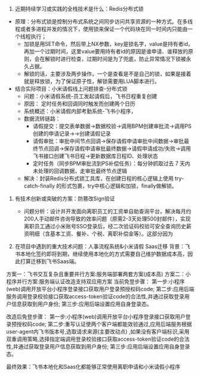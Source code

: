 1. 近期持续学习或实践的全栈技术是什么：Redis分布式锁
- 原理：分布式锁是控制分布式系统之间同步访问共享资源的一种方式。在多线程或者多进程并发的情况下，使用锁来保证一个代码块在同一时间内只能由一个线程执行；
	- 加锁是用SET命令，然后带上NX参数，key是锁名字，value是持有者id，再加一个过期时间，这里value要用持有者id的原因是谁申请、谁释放的原则，会在解锁时进行检查，过期时间是为了兜底，防止异常情况下锁被永久占据。
	- 解锁的话，主要涉及两步操作，一个是查看是不是自己的锁，如果是接着就是释放锁，为了保证原子性，解锁需要用LUA脚本进行。
- 结合实际项目：小米请假线上问题排查-分布式锁
	- 问题：小米请假系统-员工发起请假后，飞书日程重复创建
	- 原因： 定时任务和回调同时触发而创建两个日历
	- 系统概述：小米请假内部考勤系统-飞书小程序，
	- 数据流转链路：
		- 请假提交：提交表单数据->数据校验->调用BPM创建审批流->调用PS创建的申请记录->->创建请假记录
		- 请假审批：审批中间节点回调->保存请假申请审批中间数据->审批最终节点回调->保存请假申请审批最终数据->请假申请成功/失败->调用飞书接口创建飞书日程->更新数据库日程ID、处理状态
		- 定时任务（同步BPM审批流到PS补偿任务）：每分钟抓取过去 7 天内未处理的回调数据，走审批最终节点逻辑
	- 解决：封装Redis分布式锁工具库，在创建日程的核心逻辑上使用 try-catch-finally 的形式包裹，try中核心逻辑和加锁，finally做解锁。


1. 有技术创新或突破的方案：防篡改Sign验证
	- 问题分析：设计并开发面向离职员工的工资单自助查询平台，解决每月约200人手动邮件咨询导致的效率问题（原需2-3天处理500封邮件），实现离职员工通过小米账号SSO登录后，经二次验证码校验可安全查询历史薪资明细（含基本工资、餐补、个税、离职补偿金等）。这部分因为


2. 在项目中遇到的重大技术问题：人事流程系统&小米请假 Saas迁移
背景：飞书本地化签约即将到期，继续使用本地化的方式需要自己维护数据成本高，因此打算迁移到飞书Saas端。

方案一：飞书交互复杂且重要并行方案:服务端部署两套方案(成本高)
方案二：小程序并行方案:服务端认证改造支持双应用方案
当前免登步骤： 
第一步:小程序(web)调用开放平台小程序登录接口获取用户登录预授权码code;
第二步:应用后端服务调用登录校验接口获取access-token验证code的合法性,并通过获取登录用户信息获取到用户身份; 
第三步:应用后端设置应用自身登录态。

改造后免登步骤： 
第一步:小程序(web)调用开放平台小程序登录接口获取用户登录预授权码code; 
第二步:重写认证使两个客户端都能效验通过,应用后端服务根据user-agent内飞书版本号,选取请求来源(主要改动点) ,如果没有客户端标识,采用双重调用策略,选择指定端调用登录校验接口获取access-token验证code的合法性,并通过获取登录用户信息获取到用户身份;
第三步:应用后端设置应用自身登录态。

最终效果：飞书本地化和Saas化都能够正常使用离职申请和小米请假小程序